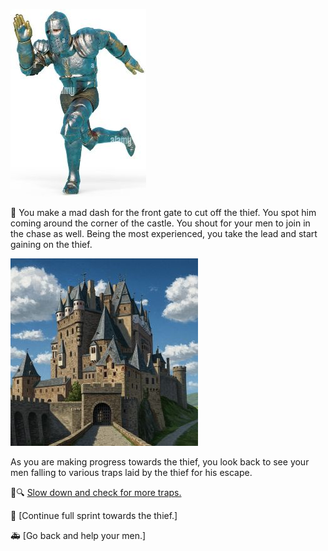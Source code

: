 ![Knight_Running](./img/knight_runningsm.jpg)

:running: You make a mad dash for the front gate to cut off the thief.  You spot him coming around the corner of the castle.  You shout for your men to join in the chase as well.  Being the most experienced, you take the lead and start gaining on the thief.

![Castle](./img/castle_pathsm.jpg)

As you are making progress towards the thief, you look back to see your men falling to various traps laid by the thief for his escape.

:mag_right::mag: [Slow down and check for more traps.](./KnightScene2A.md)

:dash: [Continue full sprint towards the thief.]

:ambulance: [Go back and help your men.]